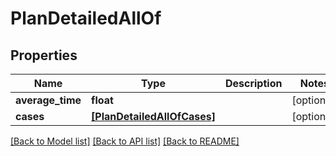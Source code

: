 # PlanDetailedAllOf


## Properties
Name | Type | Description | Notes
------------ | ------------- | ------------- | -------------
**average_time** | **float** |  | [optional] 
**cases** | [**[PlanDetailedAllOfCases]**](PlanDetailedAllOfCases.md) |  | [optional] 

[[Back to Model list]](../README.md#documentation-for-models) [[Back to API list]](../README.md#documentation-for-api-endpoints) [[Back to README]](../README.md)


